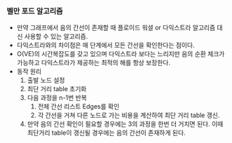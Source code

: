 ### 벨만 포드 알고리즘

- 만약 그래프에서 음의 간선이 존재할 때 플로이드 워셜 or 다익스트라 알고리즘 대신 사용할 수 있는 알고리즘.
- 다익스트라와의 차이점은 매 단계에서 모든 간선을 확인한다는 점이다.
- O(VE)의 시간복잡도를 갖고 있으며 다익스트라 보다는 느리지만 음의 순환 체크가 가능하고 다익스트라가 제공하는 최적의 해를 항상 보장한다.
- 동작 원리
    1. 출발 노드 설정
    2. 최단 거리 table 초기화
    3. 다음 과정을 n-1번 반복
        1. 전체 간선 리스트 Edges를 확인
        2. 각 간선을 거쳐 다른 노드로 가는 비용을 계산하여 최단 거리 table 갱신.
    4. 만약 음의 간선 확인이 필요할 경우에는 3의 과정을 한번 더 거치면 된다.
    이때 최단거리 table이 갱신될 경우에는 음의 간선이 존재하게 된다.
       
